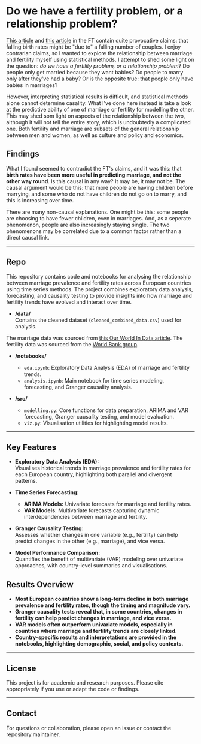 # Do we have a fertility problem, or a relationship problem?

[This article](https://www.ft.com/content/43e2b4f6-5ab7-4c47-b9fd-d611c36dad74) and [this article](https://www.ft.com/content/cef1c8b4-b278-425a-88b4-99d37bd4439b) in the FT contain quite provocative claims: that falling birth rates might be "due to" a falling number of couples. I enjoy contrarian claims, so I wanted to explore the relationship between marriage and fertility myself using statistical methods. I attempt to shed some light on the question: _do we have a fertility problem, or a relationship problem_? Do people only get married because they want babies? Do people to marry only after they've had a baby? Or is the opposite true: that people only have babies in marriages?

However, interpreting statistical results is difficult, and statistical methods alone cannot determine casality. What I've done here instead is take a look at the predictive ability of one of marriage or fertility for modelling the other. This may shed som light on aspects of the relationship between the two, although it will not tell the entire story, which is undoubtedly a complicated one. Both fertility and marriage are subsets of the general relationship between men and women, as well as culture and policy and economics. 

## Findings

What I found seemed to contradict the FT's claims, and it was this: that **birth rates have been more useful in predicting marriage, and not the other way round**. Is this causal in any way? It may be, it may not be. The causal argument would be this: that more people are having children before marrying, and some who do not have children do not go on to marry, and this is increasing over time.

There are many non-causal explanations. One might be this: some people are choosing to have fewer children, even in marriages. And, as a seperate phenomenon, people are also increasingly staying single. The two phenomenons may be correlated due to a common factor rather than a direct causal link.

---

## Repo
This repository contains code and notebooks for analysing the relationship between marriage prevalence and fertility rates across European countries using time series methods. The project combines exploratory data analysis, forecasting, and causality testing to provide insights into how marriage and fertility trends have evolved and interact over time.

- **/data/**  
  Contains the cleaned dataset (`cleaned_combined_data.csv`) used for analysis.

The marriage data was sourced from [this Our World In Data article](https://ourworldindata.org/marriages-and-divorces#:~:text=Overall%2C%20we%20see%20a%20global,married%20or%20in%20a%20union.).
The fertility data was sourced from the [World Bank group](https://data.worldbank.org/indicator/SP.DYN.TFRT.IN?end=2023&start=1960&view=chart).

- **/notebooks/**  
  - `eda.ipynb`: Exploratory Data Analysis (EDA) of marriage and fertility trends.
  - `analysis.ipynb`: Main notebook for time series modeling, forecasting, and Granger causality analysis.

- **/src/**  
  - `modelling.py`: Core functions for data preparation, ARIMA and VAR forecasting, Granger causality testing, and model evaluation.
  - `viz.py`: Visualisation utilities for highlighting model results.

---

## Key Features

- **Exploratory Data Analysis (EDA):**  
  Visualises historical trends in marriage prevalence and fertility rates for each European country, highlighting both parallel and divergent patterns.

- **Time Series Forecasting:**  
  - **ARIMA Models:** Univariate forecasts for marriage and fertility rates.
  - **VAR Models:** Multivariate forecasts capturing dynamic interdependencies between marriage and fertility.

- **Granger Causality Testing:**  
  Assesses whether changes in one variable (e.g., fertility) can help predict changes in the other (e.g., marriage), and vice versa.

- **Model Performance Comparison:**  
  Quantifies the benefit of multivariate (VAR) modeling over univariate approaches, with country-level summaries and visualisations.

## Results Overview
- **Most European countries show a long-term decline in both marriage prevalence and fertility rates, though the timing and magnitude vary.**
- **Granger causality tests reveal that, in some countries, changes in fertility can help predict changes in marriage, and vice versa.**
- **VAR models often outperform univariate models, especially in countries where marriage and fertility trends are closely linked.**
- **Country-specific results and interpretations are provided in the notebooks, highlighting demographic, social, and policy contexts.**

---

## License

This project is for academic and research purposes. Please cite appropriately if you use or adapt the code or findings.

---

## Contact

For questions or collaboration, please open an issue or contact the repository maintainer.
